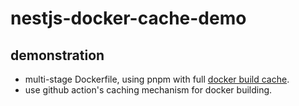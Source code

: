 # nestjs-docker-cache-demo

## demonstration

- multi-stage Dockerfile, using pnpm with full [docker build cache](https://pnpm.io/cli/fetch).
- use github action's caching mechanism for docker building.
